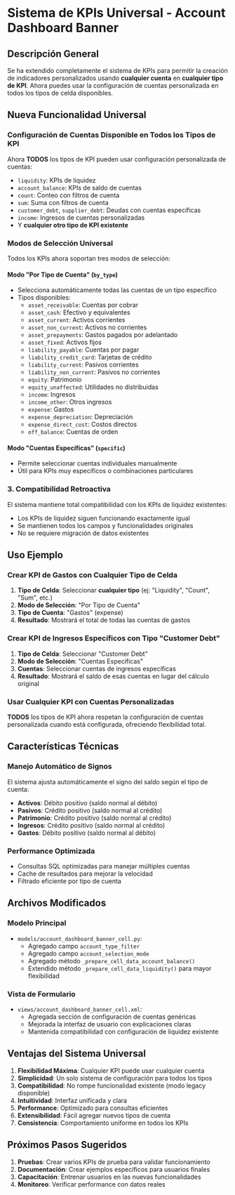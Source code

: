 # Sistema de KPIs Universal - Account Dashboard Banner

## Descripción General

Se ha extendido completamente el sistema de KPIs para permitir la creación de indicadores personalizados usando **cualquier cuenta** en **cualquier tipo de KPI**. Ahora puedes usar la configuración de cuentas personalizada en todos los tipos de celda disponibles.

## Nueva Funcionalidad Universal

### **Configuración de Cuentas Disponible en Todos los Tipos de KPI**

Ahora **TODOS** los tipos de KPI pueden usar configuración personalizada de cuentas:
- `liquidity`: KPIs de liquidez
- `account_balance`: KPIs de saldo de cuentas  
- `count`: Conteo con filtros de cuenta
- `sum`: Suma con filtros de cuenta
- `customer_debt`, `supplier_debt`: Deudas con cuentas específicas
- `income`: Ingresos de cuentas personalizadas
- Y **cualquier otro tipo de KPI existente**

### **Modos de Selección Universal**

Todos los KPIs ahora soportan tres modos de selección:

#### Modo "Por Tipo de Cuenta" (`by_type`)
- Selecciona automáticamente todas las cuentas de un tipo específico
- Tipos disponibles:
  - `asset_receivable`: Cuentas por cobrar
  - `asset_cash`: Efectivo y equivalentes
  - `asset_current`: Activos corrientes
  - `asset_non_current`: Activos no corrientes
  - `asset_prepayments`: Gastos pagados por adelantado
  - `asset_fixed`: Activos fijos
  - `liability_payable`: Cuentas por pagar
  - `liability_credit_card`: Tarjetas de crédito
  - `liability_current`: Pasivos corrientes
  - `liability_non_current`: Pasivos no corrientes
  - `equity`: Patrimonio
  - `equity_unaffected`: Utilidades no distribuidas
  - `income`: Ingresos
  - `income_other`: Otros ingresos
  - `expense`: Gastos
  - `expense_depreciation`: Depreciación
  - `expense_direct_cost`: Costos directos
  - `off_balance`: Cuentas de orden

#### Modo "Cuentas Específicas" (`specific`)
- Permite seleccionar cuentas individuales manualmente
- Útil para KPIs muy específicos o combinaciones particulares

### 3. Compatibilidad Retroactiva

El sistema mantiene total compatibilidad con los KPIs de liquidez existentes:
- Los KPIs de liquidez siguen funcionando exactamente igual
- Se mantienen todos los campos y funcionalidades originales
- No se requiere migración de datos existentes

## Uso Ejemplo

### Crear KPI de Gastos con Cualquier Tipo de Celda

1. **Tipo de Celda**: Seleccionar **cualquier tipo** (ej: "Liquidity", "Count", "Sum", etc.)
2. **Modo de Selección**: "Por Tipo de Cuenta"  
3. **Tipo de Cuenta**: "Gastos" (expense)
4. **Resultado**: Mostrará el total de todas las cuentas de gastos

### Crear KPI de Ingresos Específicos con Tipo "Customer Debt"

1. **Tipo de Celda**: Seleccionar "Customer Debt"
2. **Modo de Selección**: "Cuentas Específicas"
3. **Cuentas**: Seleccionar cuentas de ingresos específicas
4. **Resultado**: Mostrará el saldo de esas cuentas en lugar del cálculo original

### Usar Cualquier KPI con Cuentas Personalizadas

**TODOS** los tipos de KPI ahora respetan la configuración de cuentas personalizada cuando está configurada, ofreciendo flexibilidad total.

## Características Técnicas

### Manejo Automático de Signos
El sistema ajusta automáticamente el signo del saldo según el tipo de cuenta:
- **Activos**: Débito positivo (saldo normal al débito)
- **Pasivos**: Crédito positivo (saldo normal al crédito)
- **Patrimonio**: Crédito positivo (saldo normal al crédito)
- **Ingresos**: Crédito positivo (saldo normal al crédito)
- **Gastos**: Débito positivo (saldo normal al débito)

### Performance Optimizada
- Consultas SQL optimizadas para manejar múltiples cuentas
- Cache de resultados para mejorar la velocidad
- Filtrado eficiente por tipo de cuenta

## Archivos Modificados

### Modelo Principal
- `models/account_dashboard_banner_cell.py`:
  - Agregado campo `account_type_filter`
  - Agregado campo `account_selection_mode`
  - Agregado método `_prepare_cell_data_account_balance()`
  - Extendido método `_prepare_cell_data_liquidity()` para mayor flexibilidad

### Vista de Formulario
- `views/account_dashboard_banner_cell.xml`:
  - Agregada sección de configuración de cuentas genéricas
  - Mejorada la interfaz de usuario con explicaciones claras
  - Mantenida compatibilidad con configuración de liquidez existente

## Ventajas del Sistema Universal

1. **Flexibilidad Máxima**: Cualquier KPI puede usar cualquier cuenta
2. **Simplicidad**: Un solo sistema de configuración para todos los tipos
3. **Compatibilidad**: No rompe funcionalidad existente (modo legacy disponible)
4. **Intuitividad**: Interfaz unificada y clara
5. **Performance**: Optimizado para consultas eficientes
6. **Extensibilidad**: Fácil agregar nuevos tipos de cuenta
7. **Consistencia**: Comportamiento uniforme en todos los KPIs

## Próximos Pasos Sugeridos

1. **Pruebas**: Crear varios KPIs de prueba para validar funcionamiento
2. **Documentación**: Crear ejemplos específicos para usuarios finales
3. **Capacitación**: Entrenar usuarios en las nuevas funcionalidades
4. **Monitoreo**: Verificar performance con datos reales